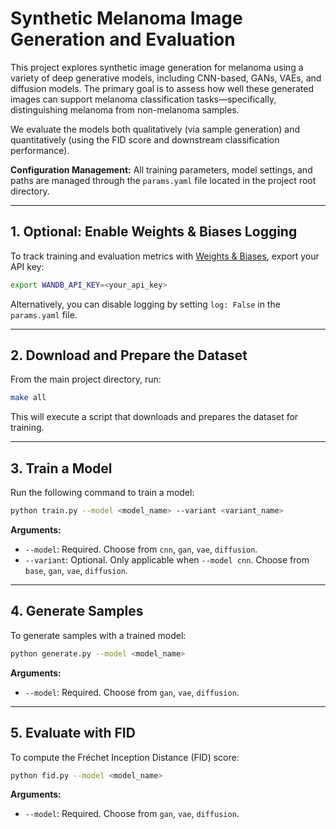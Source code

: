 # Synthetic Melanoma Image Generation and Evaluation

This project explores synthetic image generation for melanoma using a variety of deep generative models, including CNN-based, GANs, VAEs, and diffusion models. The primary goal is to assess how well these generated images can support melanoma classification tasks—specifically, distinguishing melanoma from non-melanoma samples.

We evaluate the models both qualitatively (via sample generation) and quantitatively (using the FID score and downstream classification performance).

**Configuration Management:** All training parameters, model settings, and paths are managed through the `params.yaml` file located in the project root directory.

---

## 1. Optional: Enable Weights & Biases Logging

To track training and evaluation metrics with [Weights & Biases](https://wandb.ai), export your API key:

```bash
export WANDB_API_KEY=<your_api_key>
```
Alternatively, you can disable logging by setting `log: False` in the `params.yaml` file.

---

## 2. Download and Prepare the Dataset

From the main project directory, run:

```bash
make all
```

This will execute a script that downloads and prepares the dataset for training.

---

## 3. Train a Model

Run the following command to train a model:

```bash
python train.py --model <model_name> --variant <variant_name>
```

**Arguments:**

* `--model`: Required. Choose from `cnn`, `gan`, `vae`, `diffusion`.
* `--variant`: Optional. Only applicable when `--model cnn`. Choose from `base`, `gan`, `vae`, `diffusion`.

---

## 4. Generate Samples

To generate samples with a trained model:

```bash
python generate.py --model <model_name>
```

**Arguments:**

* `--model`: Required. Choose from `gan`, `vae`, `diffusion`.

---

## 5. Evaluate with FID

To compute the Fréchet Inception Distance (FID) score:

```bash
python fid.py --model <model_name>
```

**Arguments:**

* `--model`: Required. Choose from `gan`, `vae`, `diffusion`.